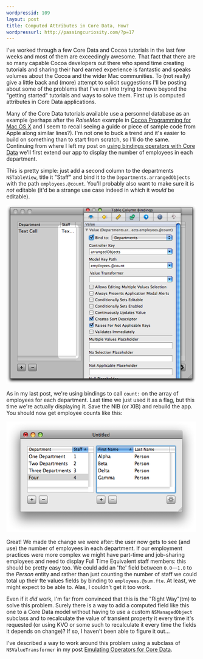 ```yaml
---
wordpressid: 109
layout: post
title: Computed Attributes in Core Data, How?
wordpressurl: http://passingcuriosity.com/?p=17
---
```

I've worked through a few Core Data and Cocoa tutorials in the last few weeks and most of them are exceedingly awesome. That fact that there are so many capable Cocoa developers out there who spend time creating tutorials and sharing their hard earned experience is fantastic and speaks volumes about the Cocoa and the wider Mac communities. To (not really) give a little back and (more) attempt to solicit suggestions I'll be posting about some of the problems that I've run into trying to move beyond the "getting started" tutorials and ways to solve them. First up is computed attributes in Core Data applications.

<!--more-->

Many of the Core Data tutorials available use a personnel database as an example (perhaps after the *RaiseMan* example in [Cocoa Programming for Mac OS
X](http://www.amazon.com/exec/obidos/ASIN/0321503619/thomsutt-20/ref=nosim) and I seem to recall seeing a guide or piece of sample code from Apple along similar lines?). I'm
not one to buck a trend and it's easier to build on something than to start from scratch, so I'll do the same. Continuing from where I left my post on [using bindings
operators with Core Data](/2008/binding-operators-with-core-data/) we'll first extend our app to display the number of employees in each department.

This is pretty simple: just add a second column to the departments `NSTableView`, title it "Staff" and bind it to the `Departments.arrangedObjects` with the path `employees.@count`. You'll probably also want to make sure it is *not* editable (it'd be a strange use case indeed in which it *would* be editable).

<img src="/files/files/2008/07/counting-department-employees-ib.png" alt="Adding department staff numbers" width="500" height="470" class="aligncenter size-full wp-image-27" />

As in my last post, we're using bindings to call `count:` on the array of employees for each department. Last time we just used it as a flag, but this time we're actually displaying it. Save the NIB (or XIB) and rebuild the app. You should now get employee counts like this:

<img src="/files/files/2008/07/counting-department-employees.png" alt="Counting department employees" width="500" height="291" class="aligncenter size-full wp-image-23" />

Great! We made the change we were after: the user now gets to see (and use) the number of employees in each department. If our employment practices were more complex we might have part-time and job-sharing employees and need to display Full Time Equivalent staff members: this should be pretty easy too. We could add an 'fte' field between `0.0`&mdash;`1.0` to the *Person* entity and rather than just counting the number of staff we could total up their fte values fields by binding to `employees.@sum.fte`. At least, we might expect to be able to. Alas, I couldn't get it too work.

Even if it *did* work, I'm far from convinced that this is the "Right Way"(tm) to solve this problem. Surely there is a way to add a computed field like this one to a Core Data model without having to use a custom `NSManagedObject` subclass and to recalculate the value of transient property it every time it's requested (or using KVO or some such to recalculate it every time the fields it depends on change)? If so, I haven't been able to figure it out...

I've described a way to work around this problem using a subclass of `NSValueTransformer` in my post [Emulating Operators for Core
Data](/2008/emulating-operators-for-core-data/).
